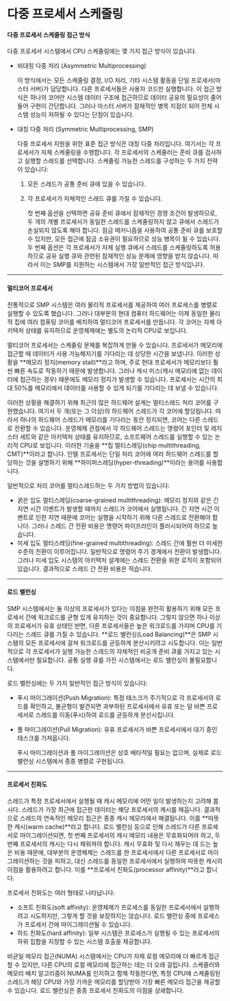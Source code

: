 # 다중 프로세서 스케줄링

#### 다중 프로세서 스케줄링 접근 방식

다중 프로세서 시스템에서 CPU 스케줄링에는 몇 가지 접근 방식이 있습니다.

*   비대칭 다중 처리 (Asymmetric Multiprocessing)

    이 방식에서는 모든 스케줄링 결정, I/O 처리, 기타 시스템 활동을 단일 프로세서(마스터 서버)가 담당합니다. 다른 프로세서들은 사용자 코드만 실행합니다. 이 접근 방식은 하나의 코어만 시스템 데이터 구조에 접근하므로 데이터 공유의 필요성이 줄어들어 구현이 간단합니다. 그러나 마스터 서버가 잠재적인 병목 지점이 되어 전체 시스템 성능이 저하될 수 있다는 단점이 있습니다.
*   대칭 다중 처리 (Symmetric Multiprocessing, SMP)

    다중 프로세서 지원을 위한 표준 접근 방식은 대칭 다중 처리입니다. 여기서는 각 프로세서가 자체 스케줄링을 수행합니다. 각 프로세서의 스케줄러는 준비 큐를 검사하고 실행할 스레드를 선택합니다. 스케줄링 가능한 스레드를 구성하는 두 가지 전략이 있습니다:

    1. 모든 스레드가 공통 준비 큐에 있을 수 있습니다.
    2.  각 프로세서가 자체적인 스레드 큐를 가질 수 있습니다.

        첫 번째 옵션을 선택하면 공유 준비 큐에서 잠재적인 경쟁 조건이 발생하므로, 두 개의 개별 프로세서가 동일한 스레드를 스케줄링하지 않고 큐에서 스레드가 손실되지 않도록 해야 합니다. 잠금 메커니즘을 사용하여 공통 준비 큐를 보호할 수 있지만, 모든 접근에 잠금 소유권이 필요하므로 성능 병목이 될 수 있습니다. 두 번째 옵션은 각 프로세서가 자체 실행 큐에서 스레드를 스케줄링하도록 허용하므로 공유 실행 큐와 관련된 잠재적인 성능 문제에 영향을 받지 않습니다. 따라서 이는 SMP를 지원하는 시스템에서 가장 일반적인 접근 방식입니다.

***

#### 멀티코어 프로세서

전통적으로 SMP 시스템은 여러 물리적 프로세서를 제공하여 여러 프로세스를 병렬로 실행할 수 있도록 했습니다. 그러나 대부분의 현대 컴퓨터 하드웨어는 이제 동일한 물리적 칩에 여러 컴퓨팅 코어를 배치하여 멀티코어 프로세서를 만듭니다. 각 코어는 자체 아키텍처 상태를 유지하므로 운영체제에는 별도의 논리적 CPU로 보입니다.

멀티코어 프로세서는 스케줄링 문제를 복잡하게 만들 수 있습니다. 프로세서가 메모리에 접근할 때 데이터가 사용 가능해지기를 기다리는 데 상당한 시간을 보냅니다. 이러한 상황을 \*\*메모리 정지(memory stall)\*\*라고 하며, 주로 현대 프로세서가 메모리보다 훨씬 빠른 속도로 작동하기 때문에 발생합니다. 그러나 캐시 미스(캐시 메모리에 없는 데이터에 접근하는 경우) 때문에도 메모리 정지가 발생할 수 있습니다. 프로세서는 시간의 최대 50%를 메모리에서 데이터를 사용할 수 있게 되기를 기다리는 데 보낼 수 있습니다.

이러한 상황을 해결하기 위해 최근의 많은 하드웨어 설계는 멀티스레드 처리 코어를 구현했습니다. 여기서 두 개(또는 그 이상)의 하드웨어 스레드가 각 코어에 할당됩니다. 따라서 하나의 하드웨어 스레드가 메모리를 기다리는 동안 정지되면, 코어는 다른 스레드로 전환할 수 있습니다. 운영체제 관점에서 각 하드웨어 스레드는 명령어 포인터 및 레지스터 세트와 같은 아키텍처 상태를 유지하므로, 소프트웨어 스레드를 실행할 수 있는 논리적 CPU로 보입니다. 이러한 기술을 \*\*칩 멀티스레딩(chip multithreading, CMT)\*\*이라고 합니다. 인텔 프로세서는 단일 처리 코어에 여러 하드웨어 스레드를 할당하는 것을 설명하기 위해 \*\*하이퍼스레딩(hyper-threading)\*\*이라는 용어를 사용합니다.

일반적으로 처리 코어를 멀티스레드하는 두 가지 방법이 있습니다:

* 굵은 입도 멀티스레딩(coarse-grained multithreading): 메모리 정지와 같은 긴 지연 시간 이벤트가 발생할 때까지 스레드가 코어에서 실행됩니다. 긴 지연 시간 이벤트로 인한 지연 때문에 코어는 실행을 시작하기 위해 다른 스레드로 전환해야 합니다. 그러나 스레드 간 전환 비용은 명령어 파이프라인이 플러시되어야 하므로 높습니다.
* 미세 입도 멀티스레딩(fine-grained multithreading): 스레드 간에 훨씬 더 미세한 수준의 전환이 이루어집니다. 일반적으로 명령어 주기 경계에서 전환이 발생합니다. 그러나 미세 입도 시스템의 아키텍처 설계에는 스레드 전환을 위한 로직이 포함되어 있습니다. 결과적으로 스레드 간 전환 비용은 적습니다.

***

#### 로드 밸런싱

SMP 시스템에서는 둘 이상의 프로세서가 있다는 이점을 완전히 활용하기 위해 모든 프로세서 간에 워크로드를 균형 있게 유지하는 것이 중요합니다. 그렇지 않으면 하나 이상의 프로세서가 유휴 상태인 반면, 다른 프로세서들은 높은 워크로드를 가지며 CPU를 기다리는 스레드 큐를 가질 수 있습니다. \*\*로드 밸런싱(Load Balancing)\*\*은 SMP 시스템의 모든 프로세서에 걸쳐 워크로드를 균등하게 분산시키려고 시도합니다. 이는 일반적으로 각 프로세서가 실행 가능한 스레드의 자체적인 비공개 준비 큐를 가지고 있는 시스템에서만 필요합니다. 공통 실행 큐를 가진 시스템에서는 로드 밸런싱이 불필요합니다.

로드 밸런싱에는 두 가지 일반적인 접근 방식이 있습니다:

* 푸시 마이그레이션(Push Migration): 특정 태스크가 주기적으로 각 프로세서의 로드를 확인하고, 불균형이 발견되면 과부하된 프로세서에서 유휴 또는 덜 바쁜 프로세서로 스레드를 이동(푸시)하여 로드를 균등하게 분산시킵니다.
*   풀 마이그레이션(Pull Migration): 유휴 프로세서가 바쁜 프로세서에서 대기 중인 태스크를 가져옵니다.

    푸시 마이그레이션과 풀 마이그레이션은 상호 배타적일 필요는 없으며, 실제로 로드 밸런싱 시스템에서 종종 병렬로 구현됩니다.

***

#### 프로세서 친화도

스레드가 특정 프로세서에서 실행될 때 캐시 메모리에 어떤 일이 발생하는지 고려해 봅시다. 스레드가 가장 최근에 접근한 데이터는 해당 프로세서의 캐시를 채웁니다. 결과적으로 스레드의 연속적인 메모리 접근은 종종 캐시 메모리에서 해결됩니다. 이를 \*\*따뜻한 캐시(warm cache)\*\*라고 합니다. 로드 밸런싱 등으로 인해 스레드가 다른 프로세서로 마이그레이션되면, 첫 번째 프로세서의 캐시 메모리 내용은 무효화되어야 하고, 두 번째 프로세서의 캐시는 다시 채워져야 합니다. 캐시 무효화 및 다시 채우는 데 드는 높은 비용 때문에, 대부분의 운영체제는 스레드를 한 프로세서에서 다른 프로세서로 마이그레이션하는 것을 피하고, 대신 스레드를 동일한 프로세서에서 실행하여 따뜻한 캐시의 이점을 활용하려고 합니다. 이를 \*\*프로세서 친화도(processor affinity)\*\*라고 합니다.

프로세서 친화도는 여러 형태로 나타납니다:

* 소프트 친화도(soft affinity): 운영체제가 프로세스를 동일한 프로세서에서 실행하려고 시도하지만, 그렇게 할 것을 보장하지는 않습니다. 로드 밸런싱 중에 프로세스가 프로세서 간에 마이그레이션될 수 있습니다.
* 하드 친화도(hard affinity): 일부 시스템은 프로세스가 실행될 수 있는 프로세서의 하위 집합을 지정할 수 있는 시스템 호출을 제공합니다.

비균일 메모리 접근(NUMA) 시스템에서는 CPU가 자체 로컬 메모리에 더 빠르게 접근할 수 있지만, 다른 CPU의 로컬 메모리에 접근하는 데는 더 오래 걸립니다. 스케줄러와 메모리 배치 알고리즘이 NUMA를 인지하고 함께 작동한다면, 특정 CPU에 스케줄링된 스레드가 해당 CPU와 가장 가까운 메모리를 할당받아 가장 빠른 메모리 접근을 제공할 수 있습니다. 로드 밸런싱은 종종 프로세서 친화도의 이점을 상쇄합니다.
